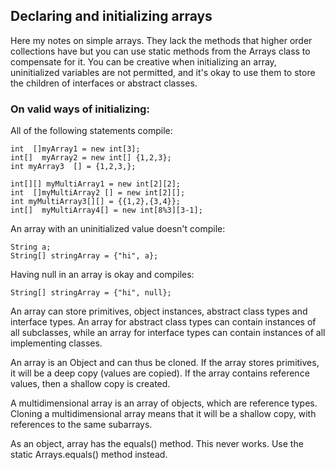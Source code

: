 ## Declaring and initializing arrays

Here my notes on simple arrays. They lack the methods that higher order collections have but you can use static methods from the Arrays class to compensate for it. You can be creative when initializing an array, uninitialized variables are not permitted, and it's okay to use them to store the children of interfaces or abstract classes.


### On valid ways of initializing:

All of the following statements compile:

```
int  []myArray1 = new int[3];
int[]  myArray2 = new int[] {1,2,3};
int myArray3  [] = {1,2,3,};

int[][] myMultiArray1 = new int[2][2];
int  []myMultiArray2 [] = new int[2][];
int myMultiArray3[][] = {{1,2},{3,4}};
int[]  myMultiArray4[] = new int[8%3][3-1];
```

An array with an uninitialized value doesn't compile:

```
String a;        
String[] stringArray = {"hi", a};
```

Having null in an array is okay and compiles:
```
String[] stringArray = {"hi", null};
```

An array can store primitives, object instances, abstract class types and interface types. An array for abstract class types can contain instances of all subclasses, while an array for interface types can contain instances of all implementing classes.

An array is an Object and can thus be cloned. If the array stores primitives, it will be a deep copy (values are copied). If the array contains reference values, then a shallow copy is created.

A multidimensional array is an array of objects, which are reference types. Cloning a multidimensional array means that it will be a shallow copy, with references to the same subarrays.

As an object, array has the equals() method. This never works. Use the static Arrays.equals() method instead.
